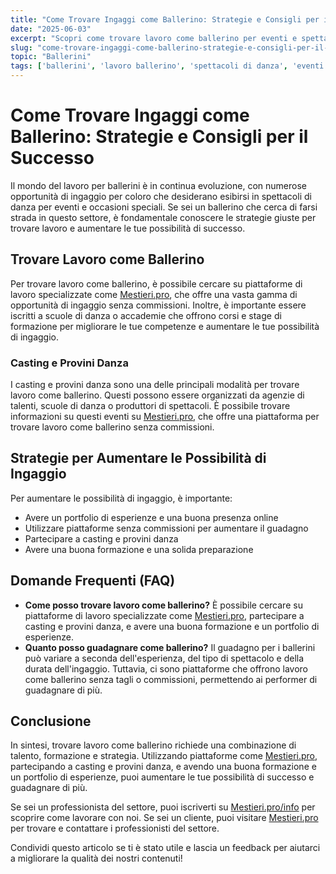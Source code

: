 ```yaml
---
title: "Come Trovare Ingaggi come Ballerino: Strategie e Consigli per il Successo"
date: "2025-06-03"
excerpt: "Scopri come trovare lavoro come ballerino per eventi e spettacoli di danza. Strategie e consigli pratici per aumentare le tue possibilità di ingaggio e guadagnare di più."
slug: "come-trovare-ingaggi-come-ballerino-strategie-e-consigli-per-il-successo"
topic: "Ballerini"
tags: ['ballerini', 'lavoro ballerino', 'spettacoli di danza', 'eventi speciali']
---
```

# Come Trovare Ingaggi come Ballerino: Strategie e Consigli per il Successo

Il mondo del lavoro per ballerini è in continua evoluzione, con numerose opportunità di ingaggio per coloro che desiderano esibirsi in spettacoli di danza per eventi e occasioni speciali. Se sei un ballerino che cerca di farsi strada in questo settore, è fondamentale conoscere le strategie giuste per trovare lavoro e aumentare le tue possibilità di successo.

## Trovare Lavoro come Ballerino

Per trovare lavoro come ballerino, è possibile cercare su piattaforme di lavoro specializzate come [Mestieri.pro](https://mestieri.pro), che offre una vasta gamma di opportunità di ingaggio senza commissioni. Inoltre, è importante essere iscritti a scuole di danza o accademie che offrono corsi e stage di formazione per migliorare le tue competenze e aumentare le tue possibilità di ingaggio.

### Casting e Provini Danza

I casting e provini danza sono una delle principali modalità per trovare lavoro come ballerino. Questi possono essere organizzati da agenzie di talenti, scuole di danza o produttori di spettacoli. È possibile trovare informazioni su questi eventi su [Mestieri.pro](https://mestieri.pro), che offre una piattaforma per trovare lavoro come ballerino senza commissioni.

## Strategie per Aumentare le Possibilità di Ingaggio

Per aumentare le possibilità di ingaggio, è importante:

* Avere un portfolio di esperienze e una buona presenza online
* Utilizzare piattaforme senza commissioni per aumentare il guadagno
* Partecipare a casting e provini danza
* Avere una buona formazione e una solida preparazione

## Domande Frequenti (FAQ)

* **Come posso trovare lavoro come ballerino?**
È possibile cercare su piattaforme di lavoro specializzate come [Mestieri.pro](https://mestieri.pro), partecipare a casting e provini danza, e avere una buona formazione e un portfolio di esperienze.
* **Quanto posso guadagnare come ballerino?**
Il guadagno per i ballerini può variare a seconda dell'esperienza, del tipo di spettacolo e della durata dell'ingaggio. Tuttavia, ci sono piattaforme che offrono lavoro come ballerino senza tagli o commissioni, permettendo ai performer di guadagnare di più.

## Conclusione

In sintesi, trovare lavoro come ballerino richiede una combinazione di talento, formazione e strategia. Utilizzando piattaforme come [Mestieri.pro](https://mestieri.pro), partecipando a casting e provini danza, e avendo una buona formazione e un portfolio di esperienze, puoi aumentare le tue possibilità di successo e guadagnare di più. 

Se sei un professionista del settore, puoi iscriverti su [Mestieri.pro/info](https://mestieri.pro/info) per scoprire come lavorare con noi. 
Se sei un cliente, puoi visitare [Mestieri.pro](https://mestieri.pro) per trovare e contattare i professionisti del settore.

Condividi questo articolo se ti è stato utile e lascia un feedback per aiutarci a migliorare la qualità dei nostri contenuti!